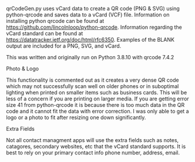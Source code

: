qrCodeGen.py uses vCard data to create a QR code (PNG & SVG) using python-qrcode and saves data to a vCard (VCF) file. Information on installing python qrcode can be found at https://github.com/lincolnloop/python-qrcode. Information regarding the vCard standard can be found at https://datatracker.ietf.org/doc/html/rfc6350. Examples of the BLANK output are included for a PNG, SVG, and vCard. 

This was written and originally run on Python 3.8.10 with qrcode 7.4.2

Photo & Logo

This functionality is commented out as it creates a very dense QR code which may not successfully scan well on older phones or in suboptimal lighting when printed on smaller items such as business cards. This will be less of a concern if you are printing on larger media. If you are getting error size 41 from python-qrcode it is because there is too much data in the QR code and it cannot fit the data with error correction. I was only able to get a logo or a photo to fit after resizing one down significantly.

Extra Fields

Not all contact managment apps will use the extra fields such as notes, catagores, secondary websites, etc that the vCard standard supports. It is best to rely on your primary contact info phone number, address, email.

